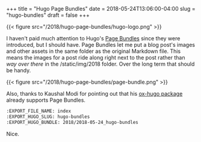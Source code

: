 +++
title = "Hugo Page Bundles"
date = 2018-05-24T13:06:00-04:00
slug = "hugo-bundles"
draft = false
+++

{{< figure src="/2018/hugo-page-bundles/hugo-logo.png" >}}

I haven't paid much attention to Hugo's [Page Bundles](http://gohugo.io/content-management/page-bundles/) since they were introduced,
but I should have. Page Bundles let me put a blog post's images and other
assets in the same folder as the original Markdown file. This means the images
for a post ride along right next to the post rather than _way over there_ in the
/static/img/2018 folder. Over the long term that should be handy.

{{< figure src="/2018/hugo-page-bundles/page-bundle.png" >}}

Also, thanks to Kaushal Modi for pointing out that his [ox-hugo package](https://github.com/kaushalmodi/ox-hugo/) already supports
Page Bundles.

```org
:EXPORT_FILE_NAME: index
:EXPORT_HUGO_SLUG: hugo-bundles
:EXPORT_HUGO_BUNDLE: 2018/2018-05-24_hugo-bundles
```

Nice.
